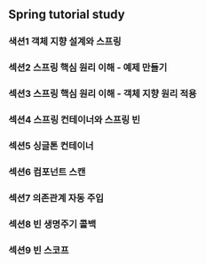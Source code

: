 ## Spring tutorial study

### 색션1 객체 지향 설계와 스프링</br>

### 섹션2 스프링 핵심 원리 이해 - 예제 만들기

### 섹션3 스프링 핵심 원리 이해 - 객체 지향 원리 적용

### 섹션4 스프링 컨테이너와 스프링 빈

### 섹션5 싱글톤 컨테이너

### 섹션6 컴포넌트 스캔

### 섹션7 의존관계 자동 주입

### 섹션8 빈 생명주기 콜백

### 섹션9 빈 스코프

